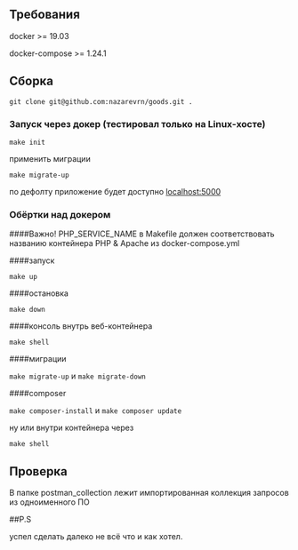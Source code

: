 ## Требования

docker >= 19.03

docker-compose >= 1.24.1

## Сборка

`git clone git@github.com:nazarevrn/goods.git .`

### Запуск через докер (тестировал только на Linux-хосте)

`make init`

применить миграции

`make migrate-up`

по дефолту приложение будет доступно <a href="http://localhost:5000">localhost:5000</a>

### Обёртки над докером
####Важно!
PHP_SERVICE_NAME в Makefile должен соответствовать названию контейнера  PHP & Apache из docker-compose.yml

####запуск 

`make up`

####остановка 

`make down`

####консоль внутрь веб-контейнера

`make shell`

####миграции

`make migrate-up` и `make migrate-down`

####composer

`make composer-install` и `make composer update` 

ну или внутри контейнера через

`make shell`

## Проверка
В папке postman_collection лежит импортированная коллекция запросов из одноименного ПО

##P.S

успел сделать далеко не всё что и как хотел.
